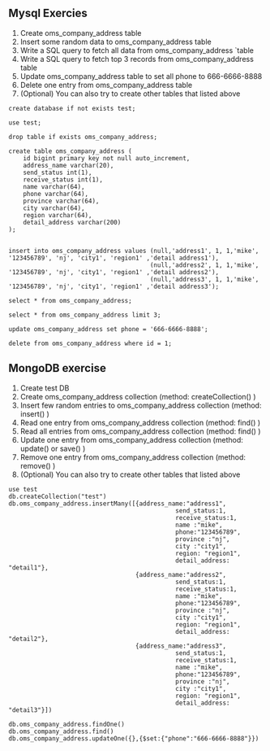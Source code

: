 
## Mysql Exercies
1.  Create  oms_company_address  table
2.  Insert some random data to  oms_company_address  table
3.  Write a SQL query to fetch all data from  oms_company_address  `table
4.  Write a SQL query to fetch top 3 records from  oms_company_address  table
5.  Update  oms_company_address  table to set all  phone to 666-6666-8888
6.  Delete one entry from  oms_company_address  table
7.  (Optional) You can also try to create other tables that listed above
```Mysql
create database if not exists test;

use test;

drop table if exists oms_company_address;

create table oms_company_address (
    id bigint primary key not null auto_increment,
    address_name varchar(20),
    send_status int(1),
    receive_status int(1),
    name varchar(64),
    phone varchar(64),
    province varchar(64),
    city varchar(64),
    region varchar(64),
    detail_address varchar(200)
);


insert into oms_company_address values (null,'address1', 1, 1,'mike', '123456789', 'nj', 'city1', 'region1' ,'detail address1'),
                                       (null,'address2', 1, 1,'mike', '123456789', 'nj', 'city1', 'region1' ,'detail address2'),
                                       (null,'address3', 1, 1,'mike', '123456789', 'nj', 'city1', 'region1' ,'detail address3');

select * from oms_company_address;

select * from oms_company_address limit 3;

update oms_company_address set phone = '666-6666-8888';

delete from oms_company_address where id = 1;
```


## MongoDB exercise
1.  Create  test DB
2.  Create  oms_company_address  collection  (method: createCollection() )
3.  Insert few random entries to  oms_company_address  collection (method: insert() )
4.  Read one entry from  oms_company_address  collection (method: find() )
5.  Read all entries from  oms_company_address  collection (method: find() )
6.  Update one entry from  oms_company_address collection (method: update() or save() )
7.  Remove one entry from  oms_company_address collection (method: remove() )
8.  (Optional) You can also try to create other tables that listed above

```mongodb-json-query
use test
db.createCollection("test")
db.oms_company_address.insertMany([{address_name:"address1",
                                              send_status:1,
                                              receive_status:1,
                                              name :"mike",
                                              phone:"123456789",
                                              province :"nj",
                                              city :"city1",
                                              region: "region1",
                                              detail_address: "detail1"},
                                   {address_name:"address2",
                                              send_status:1,
                                              receive_status:1,
                                              name :"mike",
                                              phone:"123456789",
                                              province :"nj",
                                              city :"city1",
                                              region: "region1",
                                              detail_address: "detail2"},
                                   {address_name:"address3",
                                              send_status:1,
                                              receive_status:1,
                                              name :"mike",
                                              phone:"123456789",
                                              province :"nj",
                                              city :"city1",
                                              region: "region1",
                                              detail_address: "detail3"}])

db.oms_company_address.findOne()
db.oms_company_address.find()
db.oms_company_address.updateOne({},{$set:{"phone":"666-6666-8888"}})

```